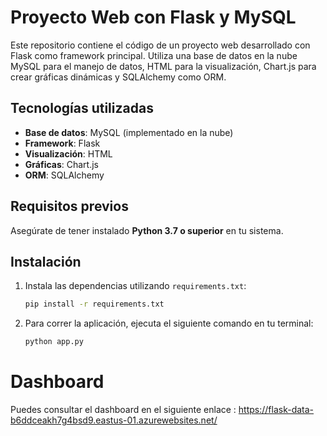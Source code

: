 # Proyecto Web con Flask y MySQL

Este repositorio contiene el código de un proyecto web desarrollado con Flask como framework principal. Utiliza una base de datos en la nube MySQL para el manejo de datos, HTML para la visualización, Chart.js para crear gráficas dinámicas y SQLAlchemy como ORM.

## Tecnologías utilizadas

- **Base de datos**: MySQL (implementado en la nube)
- **Framework**: Flask
- **Visualización**: HTML
- **Gráficas**: Chart.js
- **ORM**: SQLAlchemy

## Requisitos previos

Asegúrate de tener instalado **Python 3.7 o superior** en tu sistema.

## Instalación

1. Instala las dependencias utilizando `requirements.txt`:

   ```bash
   pip install -r requirements.txt

2. Para correr la aplicación, ejecuta el siguiente comando en tu terminal:
   ```bash
   python app.py

# Dashboard
Puedes consultar el dashboard en el siguiente enlace :
https://flask-data-b6ddceakh7g4bsd9.eastus-01.azurewebsites.net/

